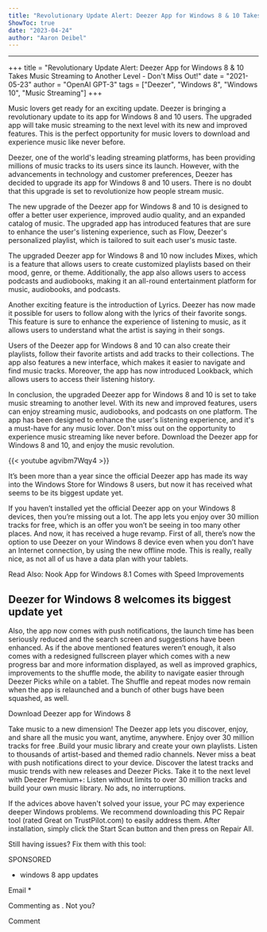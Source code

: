 ```yaml
---
title: "Revolutionary Update Alert: Deezer App for Windows 8 & 10 Takes Music Streaming to Another Level - Don't Miss Out!"
ShowToc: true 
date: "2023-04-24"
author: "Aaron Deibel"
---
```

*****
+++
title = "Revolutionary Update Alert: Deezer App for Windows 8 & 10 Takes Music Streaming to Another Level - Don't Miss Out!"
date = "2021-05-23"
author = "OpenAI GPT-3"
tags = ["Deezer", "Windows 8", "Windows 10", "Music Streaming"]
+++

Music lovers get ready for an exciting update. Deezer is bringing a revolutionary update to its app for Windows 8 and 10 users. The upgraded app will take music streaming to the next level with its new and improved features. This is the perfect opportunity for music lovers to download and experience music like never before.

Deezer, one of the world's leading streaming platforms, has been providing millions of music tracks to its users since its launch. However, with the advancements in technology and customer preferences, Deezer has decided to upgrade its app for Windows 8 and 10 users. There is no doubt that this upgrade is set to revolutionize how people stream music.

The new upgrade of the Deezer app for Windows 8 and 10 is designed to offer a better user experience, improved audio quality, and an expanded catalog of music. The upgraded app has introduced features that are sure to enhance the user's listening experience, such as Flow, Deezer's personalized playlist, which is tailored to suit each user's music taste.

The upgraded Deezer app for Windows 8 and 10 now includes Mixes, which is a feature that allows users to create customized playlists based on their mood, genre, or theme. Additionally, the app also allows users to access podcasts and audiobooks, making it an all-round entertainment platform for music, audiobooks, and podcasts.

Another exciting feature is the introduction of Lyrics. Deezer has now made it possible for users to follow along with the lyrics of their favorite songs. This feature is sure to enhance the experience of listening to music, as it allows users to understand what the artist is saying in their songs.

Users of the Deezer app for Windows 8 and 10 can also create their playlists, follow their favorite artists and add tracks to their collections. The app also features a new interface, which makes it easier to navigate and find music tracks. Moreover, the app has now introduced Lookback, which allows users to access their listening history.

In conclusion, the upgraded Deezer app for Windows 8 and 10 is set to take music streaming to another level. With its new and improved features, users can enjoy streaming music, audiobooks, and podcasts on one platform. The app has been designed to enhance the user's listening experience, and it's a must-have for any music lover. Don't miss out on the opportunity to experience music streaming like never before. Download the Deezer app for Windows 8 and 10, and enjoy the music revolution.

{{< youtube agvibm7Wqy4 >}} 



It’s been more than a year since the official Deezer app has made its way into the Windows Store for Windows 8 users, but now it has received what seems to be its biggest update yet.

If you haven’t installed yet the official Deezer app on your Windows 8 devices, then you’re missing out a lot. The app lets you enjoy over 30 million tracks for free, which is an offer you won’t be seeing in too many other places. And now, it has received a huge revamp. First of all, there’s now the option to use Deezer on your Windows 8 device even when you don’t have an Internet connection, by using the new offline mode. This is really, really nice, as not all of us have a data plan with your tablets.
 
Read Also: Nook App for Windows 8.1 Comes with Speed Improvements
 
## Deezer for Windows 8 welcomes its biggest update yet
 
Also, the app now comes with push notifications, the launch time has been seriously reduced and the search screen and suggestions have been enhanced. As if the above mentioned features weren’t enough, it also comes with a redesigned fullscreen player which comes with a new progress bar and more information displayed, as well as improved graphics, improvements to the shuffle mode, the ability to navigate easier through Deezer Picks while on a tablet. The Shuffle and repeat modes now remain when the app is relaunched and a bunch of other bugs have been squashed, as well.

 

 
Download Deezer app for Windows 8 
 
Take music to a new dimension! The Deezer app lets you discover, enjoy, and share all the music you want, anytime, anywhere. Enjoy over 30 million tracks for free .Build your music library and create your own playlists. Listen to thousands of artist-based and themed radio channels. Never miss a beat with push notifications direct to your device. Discover the latest tracks and music trends with new releases and Deezer Picks. Take it to the next level with Deezer Premium+: Listen without limits to over 30 million tracks and build your own music library. No ads, no interruptions.
 
If the advices above haven't solved your issue, your PC may experience deeper Windows problems. We recommend downloading this PC Repair tool (rated Great on TrustPilot.com) to easily address them. After installation, simply click the Start Scan button and then press on Repair All.
 
Still having issues? Fix them with this tool:
 
SPONSORED
 
- windows 8 app updates

 
Email * 
 

Commenting as .
Not you?

 
Comment 





